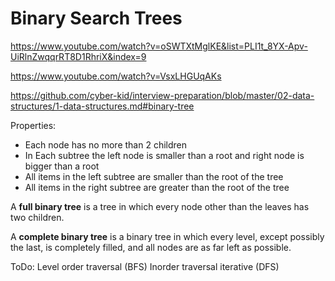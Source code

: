 # Binary Search Trees

https://www.youtube.com/watch?v=oSWTXtMglKE&list=PLI1t_8YX-Apv-UiRlnZwqqrRT8D1RhriX&index=9

https://www.youtube.com/watch?v=VsxLHGUqAKs

https://github.com/cyber-kid/interview-preparation/blob/master/02-data-structures/1-data-structures.md#binary-tree

Properties:
* Each node has no more than 2 children
* In Each subtree the left node is smaller than a root and right node is bigger than a root
* All items in the left subtree are smaller than the root of the tree
* All items in the right subtree are greater than the root of the tree

A **full binary tree** is a tree in which every node other than the leaves has two children.

A **complete binary tree** is a binary tree in which every level, except possibly the last, is completely filled, and all nodes are as far left as possible.

ToDo:
Level order traversal (BFS)
Inorder traversal iterative (DFS)
